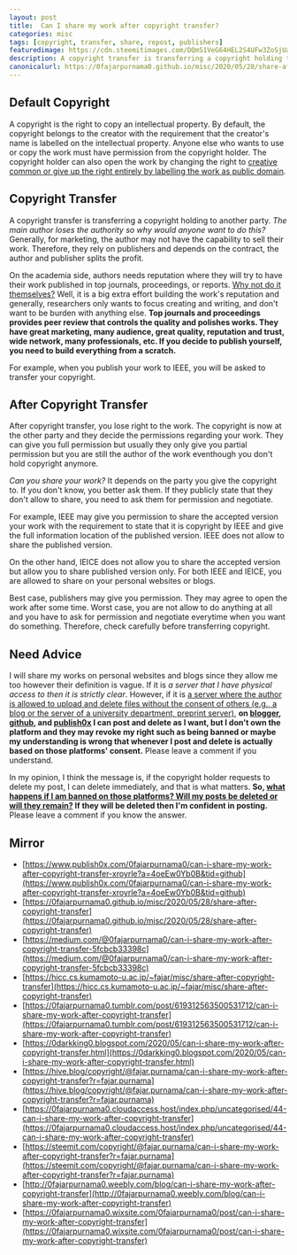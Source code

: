 ```yaml
---
layout: post
title: 	Can I share my work after copyright transfer?
categories: misc
tags: [copyright, transfer, share, repost, publishers]
featuredimage: https://cdn.steemitimages.com/DQmS1VeG64HEL2S4UFw3ZoSjUaXi1G9FEb5zeCKfgYfbXgA/copyright-transfer-illustration.jpg
description: A copyright transfer is transferring a copyright holding to another party. The main author loses the authority so why would anyone want to do this? On the academia side, authors needs reputation where they will try to have their work published in top journals, proceedings, or reports.
canonicalurl: https://0fajarpurnama0.github.io/misc/2020/05/28/share-after-copyright-transfer
---
```


## Default Copyright

A copyright is the right to copy an intellectual property. By default, the copyright belongs to the creator with the requirement that the creator's name is labelled on the intellectual property. Anyone else who wants to use or copy the work must have permission from the copyright holder. The copyright holder can also open the work by changing the right to [creative common or give up the right entirely by labelling the work as public domain](https://0fajarpurnama0.github.io/misc/2020/04/12/creative-common-license).

## Copyright Transfer

A copyright transfer is transferring a copyright holding to another party. _The main author loses the authority so why would anyone want to do this?_ Generally, for marketing, the author may not have the capability to sell their work. Therefore, they rely on publishers and depends on the contract, the author and publisher splits the profit.

On the academia side, authors needs reputation where they will try to have their work published in top journals, proceedings, or reports. [Why not do it themselves?](https://www.quora.com/Why-do-academicians-still-publish-their-research-in-journals-and-make-money-to-publishers-Why-don-t-they-use-their-websites-for-it-Other-researchers-can-find-their-studies-from-there/answer/Fajar-Purnama-2) Well, it is a big extra effort building the work's reputation and generally, researchers only wants to focus creating and writing, and don't want to be burden with anything else. **Top journals and proceedings provides peer review that controls the quality and polishes works. They have great marketing, many audience, great quality, reputation and trust, wide network, many professionals, etc. If you decide to publish yourself, you need to build everything from a scratch.**



For example, when you publish your work to IEEE, you will be asked to transfer your copyright.



## After Copyright Transfer

After copyright transfer, you lose right to the work. The copyright is now at the other party and they decide the permissions regarding your work. They can give you full permission but usually they only give you partial permission but you are still the author of the work eventhough you don't hold copyright anymore.

_Can you share your work?_ It depends on the party you give the copyright to. If you don't know, you better ask them. If they publicly state that they don't allow to share, you need to ask them for permission and negotiate.



For example, IEEE may give you permission to share the accepted version your work with the requirement to state that it is copyright by IEEE and give the full information location of the published version. IEEE does not allow to share the published version.





On the other hand, IEICE does not allow you to share the accepted version but allow you to share published version only. For both IEEE and IEICE, you are allowed to share on your personal websites or blogs.





Best case, publishers may give you permission. They may agree to open the work after some time. Worst case, you are not allow to do anything at all and you have to ask for permission and negotiate everytime when you want do something. Therefore, check carefully before transferring copyright.



## Need Advice

I will share my works on personal websites and blogs since they allow me too however their definition is vague. If it is _a server that I have physical access to then it is strictly clear_. However, if it is [a server where the author is allowed to upload and delete files without the consent of others (e.g., a blog or the server of a university department, preprint server)](https://www.ieice.org/eng/copyright/files/copyright.pdf), **on [blogger](https://0darkking0.blogspot.com), [github](https://0fajarpurnama0.github.io), and [publish0x](https://www.publish0x.com/0fajarpurnama0?a=4oeEw0Yb0B&tid=hicc) I can post and delete as I want, but I don't own the platform and they may revoke my right such as being banned or maybe my understanding is wrong that whenever I post and delete is actually based on those platforms' consent.** Please leave a comment if you understand.

In my opinion, I think the message is, if the copyright holder requests to delete my post, I can delete immediately, and that is what matters. **So, [what happens if I am banned on those platforms? Will my posts be deleted or will they remain?](https://qr.ae/pNyD3j) If they will be deleted then I'm confident in posting.** Please leave a comment if you know the answer.

## Mirror

*   [https://www.publish0x.com/0fajarpurnama0/can-i-share-my-work-after-copyright-transfer-xroyrle?a=4oeEw0Yb0B&tid=github](https://www.publish0x.com/0fajarpurnama0/can-i-share-my-work-after-copyright-transfer-xroyrle?a=4oeEw0Yb0B&tid=github)
*   [https://0fajarpurnama0.github.io/misc/2020/05/28/share-after-copyright-transfer](https://0fajarpurnama0.github.io/misc/2020/05/28/share-after-copyright-transfer)
*   [https://medium.com/@0fajarpurnama0/can-i-share-my-work-after-copyright-transfer-5fcbcb33398c](https://medium.com/@0fajarpurnama0/can-i-share-my-work-after-copyright-transfer-5fcbcb33398c)
*   [https://hicc.cs.kumamoto-u.ac.jp/~fajar/misc/share-after-copyright-transfer](https://hicc.cs.kumamoto-u.ac.jp/~fajar/misc/share-after-copyright-transfer)
*   [https://0fajarpurnama0.tumblr.com/post/619312563500531712/can-i-share-my-work-after-copyright-transfer](https://0fajarpurnama0.tumblr.com/post/619312563500531712/can-i-share-my-work-after-copyright-transfer)
*   [https://0darkking0.blogspot.com/2020/05/can-i-share-my-work-after-copyright-transfer.html](https://0darkking0.blogspot.com/2020/05/can-i-share-my-work-after-copyright-transfer.html)
*   [https://hive.blog/copyright/@fajar.purnama/can-i-share-my-work-after-copyright-transfer?r=fajar.purnama](https://hive.blog/copyright/@fajar.purnama/can-i-share-my-work-after-copyright-transfer?r=fajar.purnama)
*   [https://0fajarpurnama0.cloudaccess.host/index.php/uncategorised/44-can-i-share-my-work-after-copyright-transfer](https://0fajarpurnama0.cloudaccess.host/index.php/uncategorised/44-can-i-share-my-work-after-copyright-transfer)
*   [https://steemit.com/copyright/@fajar.purnama/can-i-share-my-work-after-copyright-transfer?r=fajar.purnama](https://steemit.com/copyright/@fajar.purnama/can-i-share-my-work-after-copyright-transfer?r=fajar.purnama)
*   [http://0fajarpurnama0.weebly.com/blog/can-i-share-my-work-after-copyright-transfer](http://0fajarpurnama0.weebly.com/blog/can-i-share-my-work-after-copyright-transfer)
*   [https://0fajarpurnama0.wixsite.com/0fajarpurnama0/post/can-i-share-my-work-after-copyright-transfer](https://0fajarpurnama0.wixsite.com/0fajarpurnama0/post/can-i-share-my-work-after-copyright-transfer)

